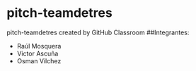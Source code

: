 # pitch-teamdetres
pitch-teamdetres created by GitHub Classroom
##Integrantes:
- Raúl Mosquera
- Victor Ascuña
- Osman Vilchez
